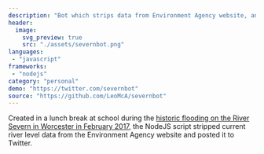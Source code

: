 ```yaml
---
description: "Bot which strips data from Environment Agency website, and posts it to Twitter"
header:
  image:
    svg_preview: true
    src: "./assets/severnbot.png"
languages:
 - "javascript"
frameworks:
 - "nodejs"
category: "personal"
demo: "https://twitter.com/severnbot"
source: "https://github.com/LeoMcA/severnbot"
---
```


Created in a lunch break at school during the [historic flooding on the River Severn in Worcester in February 2017](https://www.bbc.co.uk/news/uk-england-hereford-worcester-26167360), the NodeJS script stripped current river level data from the Environment Agency website and posted it to Twitter.
